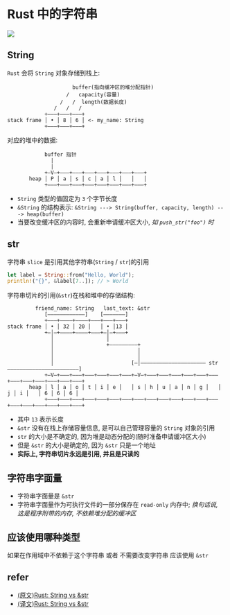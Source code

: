 # Rust 中的字符串

![](https://upload-images.jianshu.io/upload_images/15688561-40f34710abc66d1c.jpg?imageMogr2/auto-orient/strip|imageView2/2/w/812/format/webp)

## String

`Rust` 会将 `String` 对象存储到栈上:

```
                     buffer(指向缓冲区的堆分配指针)
                   /   capacity(容量)
                 /   /  length(数据长度)
               /   /   /
            +–––+–––+–––+
stack frame │ • │ 8 │ 6 │ <- my_name: String
            +–––+–––+–––+
```

对应的堆中的数据:

```
            buffer 指针
              |
              |
            +–V–+–––+–––+–––+–––+–––+–––+–––+
       heap │ P │ a │ s │ c │ a │ l │   │   │
            +–––+–––+–––+–––+–––+–––+–––+–––+
```

- `String` 类型的值固定为 `3` 个字节长度
- `&String` 的结构表示: `&String ---> String(buffer, capacity, length) ---> heap(buffer)`
- 当要改变缓冲区的内容时, 会重新申请缓冲区大小, *如 `push_str("foo")` 时*

## str
字符串 `slice` 是引用其他字符串(`String` / `str`)的引用

```rust
let label = String::from("Hello, World");
println!("{}", &label[7..]); // > World
```

字符串切片的引用(`&str`)在栈和堆中的存储结构:

```
         friend_name: String   last_text: &str
            [––––––––––––]    [–––––––]
            +–––+––––+––––+–––+–––+–––+
stack frame │ • │ 32 │ 20 │   │ • │13 │ 
            +–│–+––––+––––+–––+–│–+–––+
              │                 │
              │                 +–––––––––+
              │                           │
              │                           │
              │                         [–│––––––––––––––––––––– str –––––––––––––––––––––––]
            +–V–+–––+–––+–––+–––+–––+–––+–V–+–––+–––+–––+–––+–––+–––+–––+–––+–––+–––+–––+–––+
       heap │ l │ a │ o │ t │ i │ e │   │ s │ h │ u │ a │ n │ g │   │ j │ i │   │ 6 │ 6 │ 6 │ 
            +–––+–––+–––+–––+–––+–––+–––+–––+–––+–––+–––+–––+–––+–––+–––+–––+–––+–––+–––+–––+
```

- 其中 `13` 表示长度
- `&str` 没有在栈上存储容量信息, 是可以自己管理容量的 `String` 对象的引用
- `str` 的大小是不确定的, 因为堆是动态分配的(随时准备申请缓冲区大小)
- 但是 `&str` 的大小是确定的, 因为 `&str` 只是一个地址
- **实际上, 字符串切片永远是引用, 并且是只读的**

## 字符串字面量

- 字符串字面量是 `&str`
- 字符串字面量作为可执行文件的一部分保存在 `read-only` 内存中; *换句话说, 这是程序附带的内存, 不依赖堆分配的缓冲区*

## 应该使用哪种类型

如果在作用域中不依赖于这个字符串 或者 不需要改变字符串 应该使用 `&str`

## refer
- [(原文)Rust: String vs &str](https://blog.thoughtram.io/string-vs-str-in-rust/)
- [(译文)Rust: String vs &str](https://www.jianshu.com/p/d2d0eebc9575)

